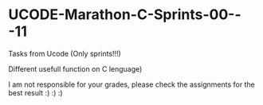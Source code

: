 # UCODE-Marathon-C-Sprints-00---11
Tasks from Ucode (Only sprints!!!)

Different usefull function on C lenguage)

I am not responsible for your grades, please check the assignments for the best result  :) :) :)
